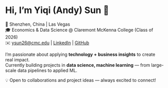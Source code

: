 # Hi, I’m Yiqi (Andy) Sun 👋  

📍 Shenzhen, China | Las Vegas  
🎓 Economics & Data Science @ Claremont McKenna College (Class of 2026)  
✉️ ysun26@cmc.edu | [LinkedIn](https://www.linkedin.com/in/yiqisun) | [GitHub](https://github.com/YiqiSun1)  

I’m passionate about applying **technology + business insights** to create real impact.  
Currently building projects in **data science, machine learning** — from large-scale data pipelines to applied ML. 

💡 Open to collaborations and project ideas — always excited to connect!  
